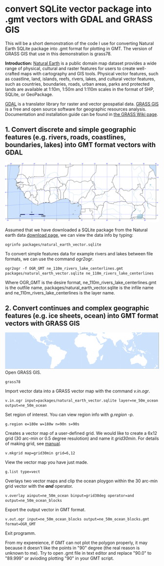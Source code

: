 # convert SQLite vector package into .gmt vectors with GDAL and GRASS GIS

This will be a short demonstration of the code I use for converting Natural Earth SQLite package into .gmt format for plotting in GMT. The version of GRASS GIS that use in this demonstration is grass78. 

**Introduction:** 
[Natural Earth](https://www.naturalearthdata.com) is a public domain map dataset provides a wide range of physical, cultural and raster features for users to create well-crafted maps with cartography and GIS tools. Physical vector features, such as coastline, land, islands, reefs, rivers, lakes, and cultural vector features, such as countries, boundaries, roads, urban areas, parks and protected lands are available at 1:10m, 1:50m and 1:110m scales in the format of SHP, SQLite, or GeoPackage. 

[GDAL](https://gdal.org) is a translator library for raster and vector geospatial data. [GRASS GIS](https://grass.osgeo.org) is a free and open source software for geographic resources analysis. Documentation and installation guide can be found in [the GRASS Wiki page](https://grasswiki.osgeo.org/wiki/GRASS-Wiki). 

## 1.	Convert discrete and simple geographic features (e.g. rivers, roads, coastlines, boundaries, lakes) into GMT format vectors with GDAL
![Alt text](Figures/rivers_boundaries.png)

Assumed that we have downloaded a SQLite package from the Natural earth data [download page](https://www.naturalearthdata.com/downloads/ ), we can view the data info by typing: 
```
ogrinfo packages/natural_earth_vector.sqlite 
```
To convert simple features data for example rivers and lakes between file formats, we can use the command *ogr2ogr*. 
```
ogr2ogr -f OGR_GMT ne_110m_rivers_lake_centerlines.gmt packages/natural_earth_vector.sqlite ne_110m_rivers_lake_centerlines
```
Where OGR_GMT is the desire format, ne_110m_rivers_lake_centerlines.gmt is the outfile name, packages/natural_earth_vector.sqlite is the infile name and ne_110m_rivers_lake_centerlines is the  layer name. 

## 2.	Convert continues and complex geographic features (e.g. ice sheets, ocean) into GMT format vectors with GRASS GIS
![Alt text](Figures/ocean_polygon.png)
Open GRASS GIS.
```
grass78
```
Import vector data into a GRASS vector map with the command *v.in.ogr*. 
```
v.in.ogr input=packages/natural_earth_vector.sqlite layer=ne_50m_ocean output=ne_50m_ocean
```
Set region of interest. You can view region info with *g.region -p*. 
```
g.region e=180e w=180w n=90n s=90s
```
Creates a vector map of a user-defined grid. We would like to create a 6x12 grid (30 arc-min or 0.5 degree resulotion) and name it *grid30min*. For details of making grid, see [manual](https://grass.osgeo.org/grass80/manuals/v.mkgrid.html). 
```
v.mkgrid map=grid30min grid=6,12
```
View the vector map you have just made. 
```
g.list type=vect
```
Overlays two vector maps and clip the ocean ploygon within the 30 arc-min grid vector with the ***and*** operator. 
```
v.overlay ainput=ne_50m_ocean binput=grid30deg operator=and output=ne_50m_ocean_blocks
```
Export the output vector in GMT format. 
```
v.out.ogr input=ne_50m_ocean_blocks output=ne_50m_ocean_blocks.gmt format=OGR_GMT
```
Exit programm.

From my expereience, if GMT can not plot the polygon properly, it may because it doesn't like the points in "90" degree (the real reason is unknown to me). Try to open .gmt file in text editor and replace "90.0" to "89.999" or avioding plotting "90" in your GMT script. 


